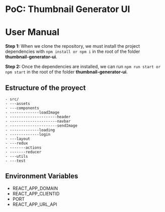 # PoC: Thumbnail Generator UI

# User Manual

**Step 1:** When we clone the repository, we must install the project dependencies with `npm install or npm i` in the root of the folder **thumbnail-generator-ui**.

**Step 2:** Once the dependencies are installed, we can run `npm run start or npm start` in the root of the folder **thumbnail-generator-ui**.

## Estructure of the proyect

    - src/
    - ---assets
    - ---components
    - -------------loadImage
    - ---------------------header
    - ---------------------navbar
    - ---------------------sendImage
    - -------------loading
    - -------------login
    - ---layout
    - ---redux
    - -------actions
    - -------reducer
    - ---utils
    - ---test

## Environment Variables

- REACT_APP_DOMAIN
- REACT_APP_CLIENTID
- PORT
- REACT_APP_URL_API

